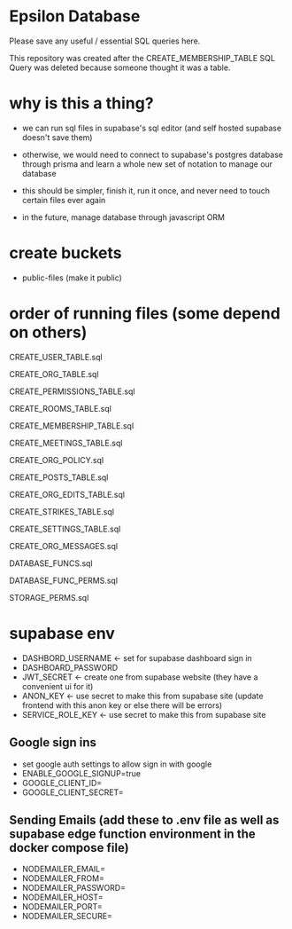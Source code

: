 # Epsilon Database

Please save any useful / essential SQL queries here.

This repository was created after the CREATE_MEMBERSHIP_TABLE SQL Query was deleted because someone thought it was a table.

# why is this a thing?

- we can run sql files in supabase's sql editor (and self hosted supabase doesn't save them)

- otherwise, we would need to connect to supabase's postgres database through prisma and learn a whole new set of notation to manage our database

- this should be simpler, finish it, run it once, and never need to touch certain files ever again

- in the future, manage database through javascript ORM

# create buckets

- public-files (make it public)

# order of running files (some depend on others)

CREATE_USER_TABLE.sql

CREATE_ORG_TABLE.sql

CREATE_PERMISSIONS_TABLE.sql

CREATE_ROOMS_TABLE.sql

CREATE_MEMBERSHIP_TABLE.sql

CREATE_MEETINGS_TABLE.sql

CREATE_ORG_POLICY.sql

CREATE_POSTS_TABLE.sql

CREATE_ORG_EDITS_TABLE.sql

CREATE_STRIKES_TABLE.sql

CREATE_SETTINGS_TABLE.sql

CREATE_ORG_MESSAGES.sql

DATABASE_FUNCS.sql

DATABASE_FUNC_PERMS.sql

STORAGE_PERMS.sql

# supabase env

- DASHBORD_USERNAME <- set for supabase dashboard sign in
- DASHBOARD_PASSWORD
- JWT_SECRET <- create one from supabase website (they have a convenient ui for it)
- ANON_KEY <- use secret to make this from supabase site (update frontend with this anon key or else there will be errors)
- SERVICE_ROLE_KEY <- use secret to make this from supabase site

## Google sign ins
- set google auth settings to allow sign in with google
- ENABLE_GOOGLE_SIGNUP=true
- GOOGLE_CLIENT_ID=
- GOOGLE_CLIENT_SECRET=

## Sending Emails (add these to .env file as well as supabase edge function environment in the docker compose file)
- NODEMAILER_EMAIL=
- NODEMAILER_FROM=
- NODEMAILER_PASSWORD=
- NODEMAILER_HOST=
- NODEMAILER_PORT=
- NODEMAILER_SECURE=
